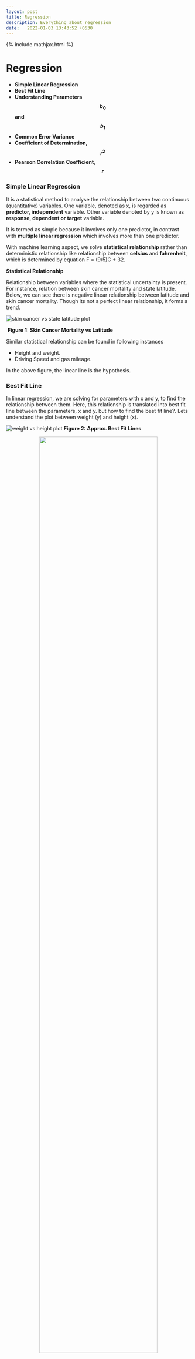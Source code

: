```yaml
---
layout: post
title: Regression
description: Everything about regression
date:   2022-01-03 13:43:52 +0530
---
```

{% include mathjax.html %}

# Regression

* **Simple Linear Regression**
* **Best Fit Line**
* **Understanding Parameters $$b_0$$ and $$b_1$$**
* **Common Error Variance**
* **Coefficient of Determination, $$r^2$$**
* **Pearson Correlation Coefficient, $$r$$**

### Simple Linear Regression

It is a statistical method to analyse the relationship between two continuous (quantitative) variables. One variable, denoted as x, is regarded as **predictor, independent** variable. Other variable denoted by y is known as **response, dependent or target** variable.

It is termed as simple because it involves only one predictor, in contrast with **multiple linear regression** which involves more than one predictor.

With machine learning aspect, we solve **statistical relationship** rather than deterministic relationship like relationship between **celsius** and **fahrenheit**, which is determined by equation F = (9/5)C + 32.

**Statistical Relationship**

Relationship between variables where the statistical uncertainty is present. For instance, relation between skin cancer mortality and state latitude. Below, we can see there is negative linear relationship between latitude and skin cancer mortality. Though its not a perfect linear relationship, it forms a trend.

![skin cancer vs state latitude plot](https://online.stat.psu.edu/onlinecourses/sites/stat501/files/01simple/scatterplot_skin_cancer.png)

​      																										**Figure 1: Skin Cancer Mortality vs Latitude**

Similar statistical relationship can be found in following instances

- Height and weight.
- Driving Speed and gas mileage.

In the above figure, the linear line is the hypothesis.

### Best Fit Line

In linear regression, we are solving for parameters with x and y, to find the relationship between them. Here, this relationship is translated into best fit line between the parameters, x and y. but how to find the best fit line?. Lets understand the plot between weight (y) and height (x).

![weight vs height plot](https://online.stat.psu.edu/onlinecourses/sites/stat501/files/01simple/heightweight.jpeg)
**Figure 2: Approx. Best Fit Lines**

<center>
<img src="https://online.stat.psu.edu/onlinecourses/sites/stat501/files/01simple/heightweight.jpeg"  style="zoom: 5%  background-color:#DCDCDC;"  width="80%" height=auto/><br>
<p>Figure 2: Approx. Best Fit Lines</p> 
</center>

<p>
$$
y^{`}_i = b_0 + b_1 x_i \\
\\
x_i - predictor\ value \\
y^{`}_i - predicted\ response \\
b_0,\ b_1 - parameters
$$
</p>

In the above plot, we can see the multiple line equations with different set of parameters and each representing an approximate line of fit. Lets consider the line equation y = -266.5 + 6.1 x. For first sample, x=63, we find y` as 120.1, which is 6.9 less than ground truth value.

The difference between y and y` is referred as **prediction error** or **residual error**.

<center>
<img src="{{site.url}}/assets/images/regression/bestFitLine.png"  style="zoom: 5%  background-color:#DCDCDC;"  width="80%" height=auto/><br>
<p>Figure 3: Best Line Fit</p> 
</center>

Prediction error depends on the data point, consider sample five, x = 69, whose weight (y) is not available. On substituting, x = 69, we find y`as 157 pounds, thus we get a prediction error of 162 - 157 = 5.

A line that fits the data "**best**" will be one for which the **n prediction errors —** one for each observed data point **— are as small as possible in some overall sense**. We can find the best fit line by using the **least square criterion**, which minimizes the sum of the squared prediction errors.

<p>
$$
Error\ = \ {\sum_{i=1}^n}\ (y_i\ -\ y_i^`)^2
$$
</p>

**Why square the prediction error?**

For each data point, we'll have positive and negative prediction error. If we don't square the prediction error, we'll end up cancelling the positive and negative prediction error yielding zero as the net result.

**Formulation of Best Fit Line**

Lets check how the other line fits and its corresponding prediction error.

<center>
<img src="{{site.url}}/assets/images/regression/bestLineFit2.png"  style="zoom: 5%  background-color:#DCDCDC;"  width="80%" height=auto/><br>
<p>Figure 4: Error Difference Between Two Lines</p> 
</center>

For dashed line, we get a prediction error of 766.5, while for the solid line, we get a prediction error of 597.4.  We can point out from the prediction error that the solid line has better summarization of data point with smaller prediction error overall. But does this solid line represent the best line? No. Because there are **n lines** passing through the data points.

To formulate the best parameters (**intercept** $$b_0$$ and **slope** $$b_1$$) for the line equation, a formula is determined using methods of calculus. We minimize the equation for the sum of the squared prediction errors:

<p>
$$
Error\ =\ \sum_{i=1}^n\ (\ y_i\ -\ (b_0\ +\ b_1\ x_i ))^2
$$
</p>

(that is, take the derivative with respect to $$b_0$$ and $$b_1$$, set to 0, and solve for $$b_0$$ and $$b_1$$) and get the "**least squares estimates**" for $$b_0$$ and $$b_1$$:

<p>
$$
For\ finding\ parameter\ b_0: \\
b_0\ =\ y^`\ -\ b_1\ x^` \\
\\
For\ finding\ parameter\ b_1: \\
b_1\ =\ {\sum_{i=1}^n\ (x_i\ -\ x^`)\ (y_i\ -\ y^`) \over \sum_{i=1}^n\ (x_i\ -\ x^`)^2} \\
\\
x^`\ refers\ to\ mean\ value\ of\ x's. \\
y^`\ refers\ to\ mean\ value\ of\ y's.
$$
</p>

The formula for $$b_0$$ and $$b_1$$ is derived from least squares criterion. The resulting equation:
<p>
$$
y^`\ =\ b_0\ +\ b_1\ x_i
$$
</p>

is referred as **least square regression line**, or simply the **least squares line**. It is also called as **estimated regression equation**.

**What is $$b_0$$ and $$b_1$$?**

$$b_0$$, when x = 0, then y becomes -267 pounds, which is incorrect. Here, x = 0 is outside the scope of the model because it is not meaningful to have 0 inch height. For other instances, $$b_0$$ refers to predicted mean response at x=0, otherwise, $$b_0$$ is not meaningful.

**$$b_1$$**, it represents that for every unit (inch) increase in height, the weight increases by **6.1**.

**What $$b_0$$ and $$b_1$$ estimates?**

Consider we have a population sample of High School GPA and College Entrance test score.

![entrance test vs gpa plot](https://online.stat.psu.edu/onlinecourses/sites/stat501/files/01simple/gpatestscore.jpeg)

​																													**Figure 5: GPA vs Test Score**

$$\mu_y$$ is the estimate of population and the line is called as **population regression line**. From the above plot, we see that for each GPA score of 1, 2, 3, and 4, we see a corresponding set of test scores. We can also express the average college entrance test score for the $$i^{th}$$ student, $$E(Yi)\ =\ β_0 +\ β_1\ x_i$$. Of course, not every student's college entrance test score will equal the average $$E(Yi)$$. There will be some error. That is, any student's response $$y_i$$ will be the linear trend $$β_0\ +\ β_1\ x_i$$ plus some error $$ϵ_i$$. So, another way to write the simple linear regression model is $$y_i=E(Yi)+ϵ_i=β_0+β_1 x_i+ϵ_i$$.

Practically it is impossible to get all the available data, thus we have to rely on taking the sub-population of the data and build a model on that sub-population. Let us take three random data point for each GPA score as mentioned in the plot below, thus resulting in a total of 12 data points.

![entrance test vs gpa plot](https://online.stat.psu.edu/onlinecourses/sites/stat501/files/01simple/gpatestscoresample.jpeg)

​																													**Figure 6: Plot sub-population**

From above plot, the dashed line represents the sub-population regression line estimating the population regression line. Here, $$b_0$$ and $$b_1$$ represents the estimate of $$\beta_0$$ and $$\beta_1$$ from the population line. From sub-population line, we can draw some conclusions.

- For GPA score 1, the mean test score is 6. Few students did better to get a score of 9 and while few students got a score of 3. Instead of thinking of the error term $$\epsilon_i$$, we can see majority of the errors are clustered near the mean of 0, with few as high as +3 and other as low as -3.  If we could plot the curve, we can assume it should be normally distributed for each sub-population.
- We can look the spread of the error across each GPA, it will seem reasonable to assume that the variance of the error across each GPA is same.
- We can also conclude that the error for one student's test score is independent of the error for another student's test score.

We are now ready to summarize the four conditions that comprise "**the simple linear regression model**:"

- **Linear Function:** The mean of the response, $$E(Y_i)$$, at each value of the predictor, $$x_i$$, is a Linear function of the $$x_i$$.
- **Independent:** The errors, $$ϵ_i$$, are Independent.
- **Normally Distributed:** The errors, $$ϵ_i$$, at each value of the predictor, $$x_i$$, are Normally distributed.
- **Equal variances (denoted $$σ^2$$):** The errors, $$ϵ_i$$, at each value of the predictor, $$x_i$$, have Equal variances (denoted $$σ^2$$).

### Common Error Variance

One of the conclusions made previously is that each sub-population have an equal variance denoted by $$\sigma^2$$. It quantifies how much response $$y$$ vary around the unknown mean population regression line $$\mu_Y\ =\ E(Y)\ =\ \beta_0\ +\ \beta_1\ x $$. 

Why $$\sigma^2$$ is important? It helps in forecasting future response for unknown value of $$y$$ using learnt $$\beta_0$$ and $$\beta_1$$.

Consider an experiment where we are measuring the temperature (Celsius) using two different brands of thermometer A and B. Below is the plot for converting these temperature from Celsius to Fahrenheit with estimated regression line for each brand.

**For Brand A - Celsius vs Fahrenheit**

![fahrenheit vs celcius plot](https://online.stat.psu.edu/onlinecourses/sites/stat501/files/01simple/thermometera.jpeg)

​																									**Figure 7: Brand A - Celsius vs Fahrenheit**

**For Brand B - Celsius vs Fahrenheit**

![fahrenheit vs celcius plot](https://online.stat.psu.edu/onlinecourses/sites/stat501/files/01simple/thermometerb.jpeg)

​																									**Figure 8: Brand B - Celsius vs Fahrenheit**

Clearly from the above two plots, if we can make an estimation $$y^`$$ based on **brand B thermometer**, then we'll have less deviation from estimated regression line than compared to **brand A thermometer**. Therefore, brand B thermometer should yield more precise future predictions than the brand A thermometer.

To find how precise the future predictions are, we should know how much the response $$(y)$$ vary around the mean population regression line $$\mu_y\ =\ E(Y)\ =\ \beta_0\ +\ \beta_1\ x $$. But we cannot estimate the value of $$\sigma^2$$, which is population parameter, whose true value we'll never know. The best is we can estimate it.

Let us understand, how variance is estimated from the below plot of IQ distribution. The population mean of the plot is at 100, how much does the IQ vary w.r.t to mean.

![probability density vs IQ](https://online.stat.psu.edu/onlinecourses/sites/stat501/files/01simple/iqnorm.jpeg)

​																													**Figure 9: Distribution of IQ** 

**Sample Variance**

<p>
$$
s^2\ =\ {\sum_{i=1}^n\ (y_i\ -\ y^`)^2 \over n-1}
$$
</p>

In numerator, we have summation of deviation of response $$y_i$$ from $$y^`$$ estimated mean in square units. 

In denominator, we have n-1, not n since we are estimating $$y^`$$, which reduces degree of freedom by one.

**Mean Square Error**

Let's think about population variance $$\sigma^2$$ in the simple linear regression setting. Previously, we have seen plot between GPA vs Entrance Test score. For each sub-population we have mean. Each sub-population mean can be estimated using regression equation $$y^`_i\ = b_0\ +\ b_1\ x_i$$ 

> Mean Square Error
> <p>
> $$
> MSE\ =\ {\sum_{i=1}^n\ (y_i\ -\ y^`_i)^2 \over n-2}
> $$
> </p>

The mean square error estimates $$\sigma^2$$, the common variance of the many sub-populations. Here, instead of n, we have n-2, because we are estimating two parameters $$b_0$$ and $$b_1$$, thus reducing the degree of freedom by two.

### Coefficient Of Determination, $$r^2$$

Consider two different examples - each representing a relationship between x and y. 

**Weak relationship between x and y**

![y vs x plot](https://online.stat.psu.edu/onlinecourses/sites/stat501/files/04linear_assoc/situation_1_plot.gif)

​																							**Figure 10: Weak Relationship between x and y**

In the above plot, there are two lines. One representing a horizontal line placed at the average response of $$\bar{y}$$ and another line with shallow slope represents the estimated regression line $$\hat{y}$$. Since slope is not steep, the change in predictor x doesn't change much in response y. Even the data points are closer to regression line.

Some of the metrics to represent the relation between response and estimated response.

**SSR** - It refers to **Sum of Square Regression**. It quantifies how far the estimated regression line is w.r.t horizontal **no relationship line**, the sample mean or $$\bar{y}$$.

**SSE** - It refers to **Sum Of Square Errors**. It quantifies how far the data points $$y_i$$ vary from the estimated regression line $$\hat{y}$$.

**SSTO** - It refers to **Total Sum of Squares**. It quantifies how far the data points $$y_i$$ vary from their mean, $$\bar{y}$$.

<p>
$$
SSR=\sum_{i=1}^{n}(\hat{y}_i -\bar{y})^2=119.1 \\
SSE=\sum_{i=1}^{n}(y_i-\hat{y}_i)^2=1708.5 \\
SSTO=\sum_{i=1}^{n}(y_i-\bar{y})^2=1827.6
$$
</p>

> **Note** that SSTO = SSR + SSE. The sums of squares appear to tell the story pretty well. They tell us that most of the variation in the response *y* (*SSTO* = 1827.6) is just due to random variation (*SSE* = 1708.5), not due to the regression of *y* on *x* (*SSR* = 119.1). You might notice that *SSR* divided by *SSTO* is 119.1/1827.6 or 0.065.

**Strong relationship between x and y**

![y vs x plot](https://online.stat.psu.edu/onlinecourses/sites/stat501/files/04linear_assoc/situation_2_plot.gif)

​																					**Figure 11: Fairly strong relationship between x and y**

In the above plot, there is a fair amount relationship between x and y, with steeper slope of the regression line. It suggests that change (increase) in x leads to substantial change (decrease) in y.  Here, we can see the data points touches the estimated regression line.

<p>
$$
SSR=\sum_{i=1}^{n}(\hat{y}_i-\bar{y})^2=6679.3 \\
SSE=\sum_{i=1}^{n}(y_i-\hat{y}_i)^2=1708.5 \\
SSTO=\sum_{i=1}^{n}(y_i-\bar{y})^2=8487.8 
$$
</p>

> **Note** The sums of squares for this data set tell a very different story, namely that most of the variation in the response *y* (*SSTO* = 8487.8) is due to the regression of *y* on *x* (*SSR* = 6679.3) not just due to random error (*SSE* = 1708.5). And, *SSR* divided by *SSTO* is 6679.3/8487.8 or 0.799.



**Coefficient Of Determination or r-squared value**

It is sum of square of regression divided by total sum of squares.
<p>
$$
r^2\ =\ {SSR\ \over SSTO}\ or\ 1\ -\ {SSE\ \over SSTO}
$$
</p>

**Characteristics of $$r^2$$**

- $$r^2$$ is always a number between 0 and 1.
- When $$r^2\ =\ 1$$, all the data points fall perfectly on the estimated regression line. All predictor x accounts for variation in response y.
- When $$r^2\ =\ 0$$, estimated regression line is horizontal. It means none of the predictor x accounts for variation in response in y.

In the above two examples, we had $$r^2$$ value of 6.5%  and 79.9%. We can interpret $$r^2$$ as follows

> "$$r^2$$×100 percent of the variation in *y* is reduced by taking into account predictor *x*"
>
> "$$r^2$$×100 percent of the variation in *y* is 'explained by' the variation in predictor *x*."

**Note** Here, x is associated with y, different from causation.

![mortality vs latitude plot](https://online.stat.psu.edu/onlinecourses/sites/stat501/files/04linear_assoc/mort_plot_rsq_01.png)

​																			               **Figure 12: $$r^2$$ - Skin Cancer Mortality vs Latitude**

We can say that 68% (shaded area above) of the variation in the skin cancer mortality rate is reduced by taking into account latitude. Or, we can say — with knowledge of what it really means — that 68% of the variation in skin cancer mortality is 'due to' or is 'explained by' latitude.

### Pearson Correlation Coefficient $$r$$

It is directly related to coefficient of determination $$r^2$$.
<p>
$$
r= \pm \sqrt{r^2} \\
where, \\
0 \le\ r^2\ \le\ 1\ and\ -1 \le r^2 \le +1\\
$$
</p>

The sign of *r* depends on the sign of the estimated slope coefficient $$b_1$$:

- If $$b_1$$ is negative, then *r* takes a negative sign.
- If $$b_1$$ is positive, then *r* takes a positive sign.

The slope of the estimated regression and the correlation coefficient has similar sign. 

**Correlation Coefficient, $$r$$**

<p>
$$
r=\dfrac{\sum_{i=1}^{n}(x_i-\bar{x})(y_i-\bar{y})}{\sqrt{\sum_{i=1}^{n}(x_i-\bar{x})^2\sum_{i=1}^{n}(y_i-\bar{y})^2}}
$$
</p>

- If the estimated slope $$b_1$$ of the regression line is 0, then the correlation coefficient *r* must also be 0.

**Interpreting $$r$$ value**

- If *r* = -1, then there is a perfect negative linear relationship between *x* and *y*.
- If *r* = 1, then there is a perfect positive linear relationship between *x* and *y*.
- If *r* = 0, then there is no linear relationship between *x* and *y*.

All other values of *r* tell us that the relationship between *x* and *y* is not perfect. The closer *r* is to 0, the weaker the linear relationship. The closer *r* is to -1, the stronger the negative linear relationship. And, the closer *r* is to 1, the stronger the positive linear relationship. As is true for the $$r^2$$ value, what is deemed a large correlation coefficient *r* value depends greatly on the research area.

**Reference**

[Penn State - Stat 501](https://online.stat.psu.edu/stat501/)